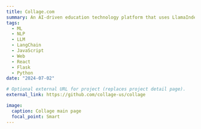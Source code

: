 ```yaml
---
title: Collage.com
summary: An AI-driven education technology platform that uses LlamaIndex, scikit-learn, Pandas, React Mantine, Flask, Natural Language Toolkit, LangChain, Heroku CI/CD Pipeline, and OpenAI API (GPT4-o & DALL-E Models) to personalize class schedules and career exploration, enhancing user engagement and academic planning
tags:
  - ML
  - NLP
  - LLM
  - LangChain
  - JavaScript
  - Web
  - React
  - Flask
  - Python
date: "2024-07-02"

# Optional external URL for project (replaces project detail page).
external_link: https://github.com/collage-us/collage

image:
  caption: Collage main page
  focal_point: Smart
---
```

